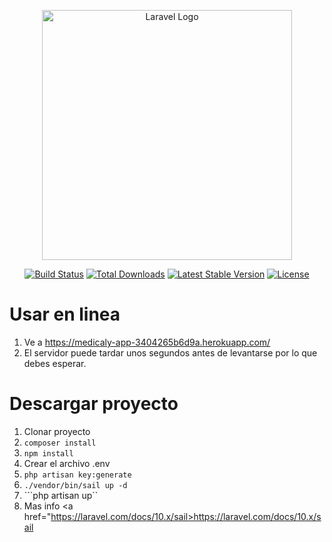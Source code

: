 <p align="center"><a href="https://laravel.com" target="_blank"><img src="https://raw.githubusercontent.com/laravel/art/master/logo-lockup/5%20SVG/2%20CMYK/1%20Full%20Color/laravel-logolockup-cmyk-red.svg" width="400" alt="Laravel Logo"></a></p>

<p align="center">
<a href="https://travis-ci.org/laravel/framework"><img src="https://travis-ci.org/laravel/framework.svg" alt="Build Status"></a>
<a href="https://packagist.org/packages/laravel/framework"><img src="https://img.shields.io/packagist/dt/laravel/framework" alt="Total Downloads"></a>
<a href="https://packagist.org/packages/laravel/framework"><img src="https://img.shields.io/packagist/v/laravel/framework" alt="Latest Stable Version"></a>
<a href="https://packagist.org/packages/laravel/framework"><img src="https://img.shields.io/packagist/l/laravel/framework" alt="License"></a>
</p>

# Usar en linea
1. Ve a <a href="https://medicaly-app-3404265b6d9a.herokuapp.com/">https://medicaly-app-3404265b6d9a.herokuapp.com/</a>
2. El servidor puede tardar unos segundos antes de levantarse por lo que debes esperar.

# Descargar proyecto
1. Clonar proyecto
2. ```composer install```
3. ```npm install```
4. Crear el archivo .env
5. ```php artisan key:generate```
6. ```./vendor/bin/sail up -d```
7. ```php artisan up``
8. Mas info <a href="https://laravel.com/docs/10.x/sail>https://laravel.com/docs/10.x/sail</a>
